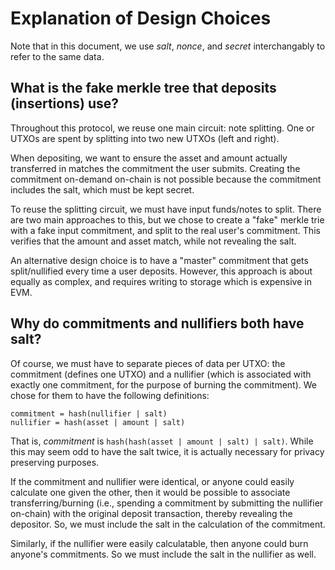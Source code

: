 # Explanation of Design Choices

Note that in this document, we use *salt*, *nonce*, and *secret* interchangably to refer to the same data.


## What is the fake merkle tree that deposits (insertions) use?

Throughout this protocol, we reuse one main circuit: note splitting. One or UTXOs are spent by splitting into two new UTXOs (left and right).

When depositing, we want to ensure the asset and amount actually transferred in matches the commitment the user submits. Creating the commitment on-demand on-chain is not possible because the commitment includes the salt, which must be kept secret.

To reuse the splitting circuit, we must have input funds/notes to split. There are two main approaches to this, but we chose to create a "fake" merkle trie with a fake input commitment, and split to the real user's commitment. This verifies that the amount and asset match, while not revealing the salt.

An alternative design choice is to have a "master" commitment that gets split/nullified every time a user deposits. However, this approach is about equally as complex, and requires writing to storage which is expensive in EVM.


## Why do commitments and nullifiers both have salt?

Of course, we must have to separate pieces of data per UTXO: the commitment (defines one UTXO) and a nullifier (which is associated with exactly one commitment, for the purpose of burning the commitment). We chose for them to have the following definitions:

```
commitment = hash(nullifier | salt)
nullifier = hash(asset | amount | salt)
```

That is, *commitment* is `hash(hash(asset | amount | salt) | salt)`. While this may seem odd to have the salt twice, it is actually necessary for privacy preserving purposes.

If the commitment and nullifier were identical, or anyone could easily calculate one given the other, then it would be possible to associate transferring/burning (i.e., spending a commitment by submitting the nullifier on-chain) with the original deposit transaction, thereby revealing the depositor. So, we must include the salt in the calculation of the commitment.

Similarly, if the nullifier were easily calculatable, then anyone could burn anyone's commitments. So we must include the salt in the nullifier as well.

